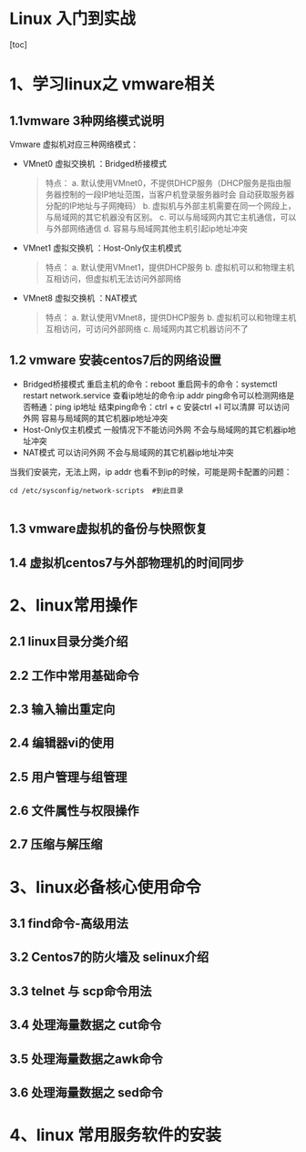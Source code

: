 # Linux 入门到实战

[toc]

# 1、学习linux之  vmware相关

## 1.1vmware 3种网络模式说明

Vmware 虚拟机对应三种网络模式：

- VMnet0 虚拟交换机 ：Bridged桥接模式  

  > 特点：
  > a. 默认使用VMnet0，不提供DHCP服务（DHCP服务是指由服务器控制的一段IP地址范围，当客户机登录服务器时会
  > 自动获取服务器分配的IP地址与子网掩码）
  > b. 虚拟机与外部主机需要在同一个网段上，与局域网的其它机器没有区别。
  > c. 可以与局域网内其它主机通信，可以与外部网络通信
  > d. 容易与局域网其他主机引起ip地址冲突  

- VMnet1 虚拟交换机 ：Host-Only仅主机模式  

  > 特点：
  > a. 默认使用VMnet1，提供DHCP服务
  > b. 虚拟机可以和物理主机互相访问，但虚拟机无法访问外部网络  

- VMnet8 虚拟交换机 ：NAT模式  

  > 特点：
  > a. 默认使用VMnet8，提供DHCP服务
  > b. 虚拟机可以和物理主机互相访问，可访问外部网络
  > c. 局域网内其它机器访问不了  

## 1.2 vmware 安装centos7后的网络设置

- Bridged桥接模式
  重启主机的命令：reboot
  重启网卡的命令：systemctl restart network.service
  查看ip地址的命令:ip addr
  ping命令可以检测网络是否畅通：ping ip地址
  结束ping命令：ctrl + c
  安装ctrl +l 可以清屏
  可以访问外网
  容易与局域网的其它机器ip地址冲突
- Host-Only仅主机模式
  一般情况下不能访问外网
  不会与局域网的其它机器ip地址冲突
- NAT模式
  可以访问外网
  不会与局域网的其它机器ip地址冲突

当我们安装完，无法上网，ip addr 也看不到ip的时候，可能是网卡配置的问题：

```shell
cd /etc/sysconfig/network-scripts  #到此目录


```



## 1.3 vmware虚拟机的备份与快照恢复

## 1.4 虚拟机centos7与外部物理机的时间同步

# 2、linux常用操作

## 2.1 linux目录分类介绍 

## 2.2 工作中常用基础命令

## 2.3 输入输出重定向

## 2.4 编辑器vi的使用

## 2.5 用户管理与组管理

## 2.6 文件属性与权限操作

## 2.7 压缩与解压缩

# 3、linux必备核心使用命令

## 3.1 find命令-高级用法

## 3.2 Centos7的防火墙及 selinux介绍

## 3.3 telnet 与 scp命令用法

## 3.4 处理海量数据之 cut命令

## 3.5 处理海量数据之awk命令

## 3.6 处理海量数据之 sed命令

# 4、linux 常用服务软件的安装








